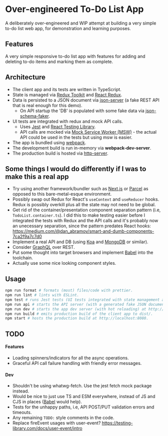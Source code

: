 # Over-engineered To-Do List App

A deliberately over-engineered and WIP attempt at building a very simple to-do list web
app, for demonstration and learning purposes.

## Features

A very simple responsive to-do list app with features for adding and deleting to-do items
and marking them as complete.

## Architecture

- The client app and its tests are written in TypeScript.
- State is managed via [Redux Toolkit](https://redux-toolkit.js.org/) and
  [React Redux](https://react-redux.js.org/).
- Data is persisted to a JSON document via
  [json-server](https://github.com/typicode/json-server) (a fake REST API that is
  real enough for this demo).
  - On API startup the 'DB' is populated with some fake data via
    [json-schema-faker](https://github.com/json-schema-faker/json-schema-faker).
- UI tests are integrated with redux and mock API calls.
  - Uses [Jest](https://jestjs.io/) and [React Testing Library](https://testing-library.com/docs/react-testing-library/intro/).
  - API calls are mocked via [Mock Service Worker (MSW)](https://mswjs.io/) - the actual
    API could be used in the tests but using msw is easier.
- The app is bundled using [webpack](https://webpack.js.org/).
- The development build is run in-memory via **webpack-dev-server**.
- The production build is hosted via
  [http-server](https://github.com/http-party/http-server).

## Some things I would do differently if I was to make this a real app

- Try using another framework/bundler such as [Next.js](https://nextjs.org/) or
  [Parcel](https://parceljs.org/) as opposed to this bare-metal-esque environment.
- Possibly swap out Redux for React's `useContext` and `useReducer` hooks. Redux is
  possibly overkill plus all the state may not need to be global.
- Get rid of the container/presentation component separation pattern (i.e,
  `TodoList.container.ts`). I did this to make testing easier before I integrated the
  tests with Redux and the API calls and it's probably now an unecessary separation, since
  the pattern predates React hooks:
  https://medium.com/@dan_abramov/smart-and-dumb-components-7ca2f9a7c7d0
- Implement a real API and DB (using [Koa](https://koajs.com/) and
  [MongoDB](https://www.mongodb.com/) or similar).
- Consider [GraphQL](https://graphql.org/) over REST.
- Put some thought into target browsers and implement [Babel](https://babeljs.io/) into the toolchain.
- Actually use some nice looking component styles.

## Usage

```bash
npm run format # formats (most) files/code with prettier.
npm run lint # lints with ESLint.
npm test # runs Jest tests (UI tests integrated with state management and mock API calls).
npm run api # starts the API server (with a generated fake JSON document DB) at http://localhost:3001.
npm run dev # starts the app dev server (with hot reloading) at http://localhost:3000.
npm run build # emits production build of the client app to dist/.
npm start # hosts the production build at http://localhost:8080.
```

## TODO

#### Features

- Loading spinners/indicators for all the async operations.
- Graceful API call failure handling with friendly error messages.

#### Dev

- Shouldn't be using whatwg-fetch. Use the jest fetch mock package instead.
- Would be nice to just use TS and ESM everywhere, instead of JS and CJS in places
  ([Babel](https://babeljs.io/) would help).
- Tests for the unhappy paths, i.e, API POST/PUT validation errors and timeouts.
- Any remaining `TODO:` style comments in the code.
- Replace fireEvent usages with user-event? https://testing-library.com/docs/user-event/intro
